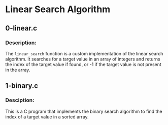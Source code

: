 # Linear Search Algorithm


## 0-linear.c

### Description:
The `linear_search` function is a custom implementation of the linear search algorithm. It searches for a target value in an array of integers and returns the index of the target value if found, or -1 if the target value is not present in the array.

## 1-binary.c
### Desciption:
This is a C program that implements the binary search algorithm to find the index of a target value in a sorted array.
